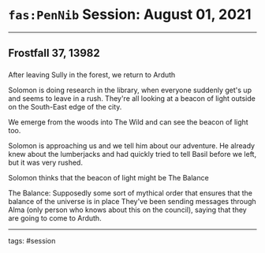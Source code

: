 # `fas:PenNib` Session: August 01, 2021
---

## Frostfall 37, 13982

### 
After leaving Sully in the forest, we return to Arduth

Solomon is doing research in the library, when everyone suddenly get's up and seems to leave in a rush.
They're all looking at a beacon of light outside on the South-East edge of the city.

We emerge from the woods into The Wild and can see the beacon of light too.

Solomon is approaching us and we tell him about our adventure.
He already knew about the lumberjacks and had quickly tried to tell Basil before we left, but it was very rushed.

Solomon thinks that the beacon of light might be The Balance

The Balance:
Supposedly some sort of mythical order that ensures that the balance of the universe is in place
They've been sending messages through Alma (only person who knows about this on the council), saying that they are going to come to Arduth. 




---

tags: #session



